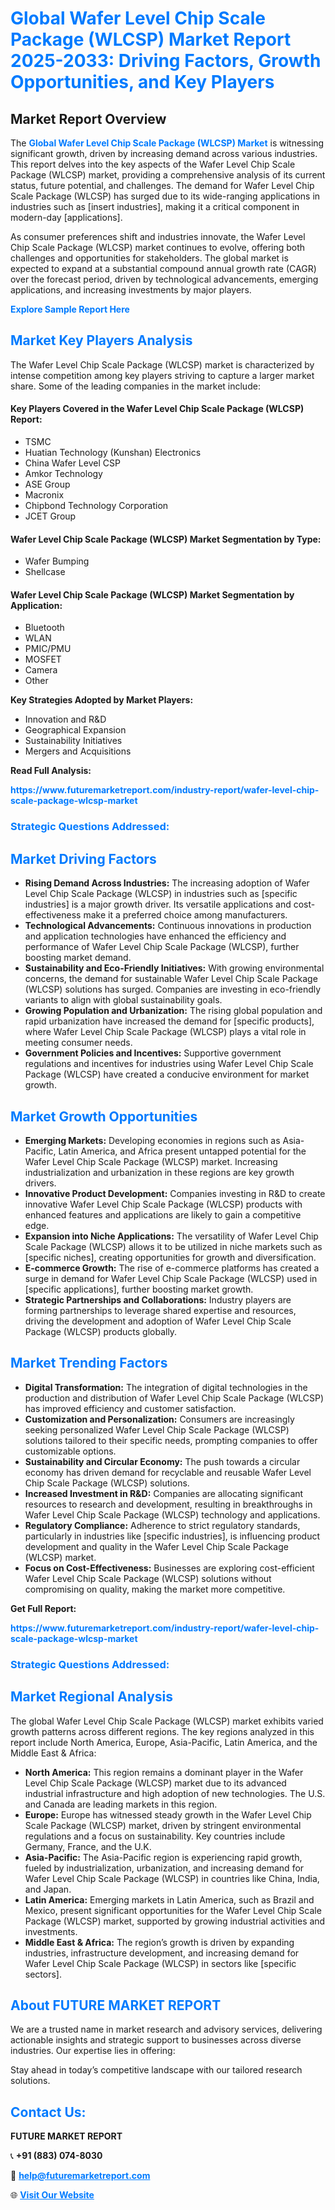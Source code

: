 <h1 style="color: #007BFF;">Global Wafer Level Chip Scale Package (WLCSP) Market Report 2025-2033: Driving Factors, Growth Opportunities, and Key Players</h1>

<section id="overview">
<h2>Market Report Overview</h2>
<p>The <a href="https://www.futuremarketreport.com/industry-report/wafer-level-chip-scale-package-wlcsp-market" style="color: #007BFF; text-decoration: none;"><strong>Global Wafer Level Chip Scale Package (WLCSP) Market</strong></a> is witnessing significant growth, driven by increasing demand across various industries. This report delves into the key aspects of the Wafer Level Chip Scale Package (WLCSP) market, providing a comprehensive analysis of its current status, future potential, and challenges. The demand for Wafer Level Chip Scale Package (WLCSP) has surged due to its wide-ranging applications in industries such as [insert industries], making it a critical component in modern-day [applications].</p>
<p>As consumer preferences shift and industries innovate, the Wafer Level Chip Scale Package (WLCSP) market continues to evolve, offering both challenges and opportunities for stakeholders. The global market is expected to expand at a substantial compound annual growth rate (CAGR) over the forecast period, driven by technological advancements, emerging applications, and increasing investments by major players.</p>
</section>

<section id="overview">
<p><a href="https://www.futuremarketreport.com/request-sample/reportId=75407" style="color: #007BFF; text-decoration: none;"><strong>Explore Sample Report Here</strong></a></p>
</section>

<section id="key-players">
<h2 style="color: #007BFF;">Market Key Players Analysis</h2>
<p>The Wafer Level Chip Scale Package (WLCSP) market is characterized by intense competition among key players striving to capture a larger market share. Some of the leading companies in the market include:</p>
<h4>Key Players Covered in the Wafer Level Chip Scale Package (WLCSP) Report:</h4>
<ul><li>TSMC</li><li>Huatian Technology (Kunshan) Electronics</li><li>China Wafer Level CSP</li><li>Amkor Technology</li><li>ASE Group</li><li>Macronix</li><li>Chipbond Technology Corporation</li><li>JCET Group</li></ul>
<h4>Wafer Level Chip Scale Package (WLCSP) Market Segmentation by Type:</h4>
<ul><li>Wafer Bumping</li><li>Shellcase</li></ul>

<h4>Wafer Level Chip Scale Package (WLCSP) Market Segmentation by Application:</h4>
<ul><li>Bluetooth</li><li>WLAN</li><li>PMIC/PMU</li><li>MOSFET</li><li>Camera</li><li>Other</li></ul>
<p><strong>Key Strategies Adopted by Market Players:</strong></p>
<ul>
<li>Innovation and R&D</li>
<li>Geographical Expansion</li>
<li>Sustainability Initiatives</li>
<li>Mergers and Acquisitions</li>
</ul>
</section>

<section>
<p><strong>Read Full Analysis: </strong></p><a href="https://www.futuremarketreport.com/industry-report/wafer-level-chip-scale-package-wlcsp-market" style="color: #007BFF; text-decoration: none;"><strong>https://www.futuremarketreport.com/industry-report/wafer-level-chip-scale-package-wlcsp-market</strong></a>
<h3 style="color: #007BFF;">Strategic Questions Addressed:</h3>
</section>

<section id="driving-factors">
<h2 style="color: #007BFF;">Market Driving Factors</h2>
<ul>
<li><strong>Rising Demand Across Industries:</strong> The increasing adoption of Wafer Level Chip Scale Package (WLCSP) in industries such as [specific industries] is a major growth driver. Its versatile applications and cost-effectiveness make it a preferred choice among manufacturers.</li>
<li><strong>Technological Advancements:</strong> Continuous innovations in production and application technologies have enhanced the efficiency and performance of Wafer Level Chip Scale Package (WLCSP), further boosting market demand.</li>
<li><strong>Sustainability and Eco-Friendly Initiatives:</strong> With growing environmental concerns, the demand for sustainable Wafer Level Chip Scale Package (WLCSP) solutions has surged. Companies are investing in eco-friendly variants to align with global sustainability goals.</li>
<li><strong>Growing Population and Urbanization:</strong> The rising global population and rapid urbanization have increased the demand for [specific products], where Wafer Level Chip Scale Package (WLCSP) plays a vital role in meeting consumer needs.</li>
<li><strong>Government Policies and Incentives:</strong> Supportive government regulations and incentives for industries using Wafer Level Chip Scale Package (WLCSP) have created a conducive environment for market growth.</li>
</ul>
</section>

<section id="growth-opportunities">
<h2 style="color: #007BFF;">Market Growth Opportunities</h2>
<ul>
<li><strong>Emerging Markets:</strong> Developing economies in regions such as Asia-Pacific, Latin America, and Africa present untapped potential for the Wafer Level Chip Scale Package (WLCSP) market. Increasing industrialization and urbanization in these regions are key growth drivers.</li>
<li><strong>Innovative Product Development:</strong> Companies investing in R&D to create innovative Wafer Level Chip Scale Package (WLCSP) products with enhanced features and applications are likely to gain a competitive edge.</li>
<li><strong>Expansion into Niche Applications:</strong> The versatility of Wafer Level Chip Scale Package (WLCSP) allows it to be utilized in niche markets such as [specific niches], creating opportunities for growth and diversification.</li>
<li><strong>E-commerce Growth:</strong> The rise of e-commerce platforms has created a surge in demand for Wafer Level Chip Scale Package (WLCSP) used in [specific applications], further boosting market growth.</li>
<li><strong>Strategic Partnerships and Collaborations:</strong> Industry players are forming partnerships to leverage shared expertise and resources, driving the development and adoption of Wafer Level Chip Scale Package (WLCSP) products globally.</li>
</ul>
</section>

<section id="trending-factors">
<h2 style="color: #007BFF;">Market Trending Factors</h2>
<ul>
<li><strong>Digital Transformation:</strong> The integration of digital technologies in the production and distribution of Wafer Level Chip Scale Package (WLCSP) has improved efficiency and customer satisfaction.</li>
<li><strong>Customization and Personalization:</strong> Consumers are increasingly seeking personalized Wafer Level Chip Scale Package (WLCSP) solutions tailored to their specific needs, prompting companies to offer customizable options.</li>
<li><strong>Sustainability and Circular Economy:</strong> The push towards a circular economy has driven demand for recyclable and reusable Wafer Level Chip Scale Package (WLCSP) solutions.</li>
<li><strong>Increased Investment in R&D:</strong> Companies are allocating significant resources to research and development, resulting in breakthroughs in Wafer Level Chip Scale Package (WLCSP) technology and applications.</li>
<li><strong>Regulatory Compliance:</strong> Adherence to strict regulatory standards, particularly in industries like [specific industries], is influencing product development and quality in the Wafer Level Chip Scale Package (WLCSP) market.</li>
<li><strong>Focus on Cost-Effectiveness:</strong> Businesses are exploring cost-efficient Wafer Level Chip Scale Package (WLCSP) solutions without compromising on quality, making the market more competitive.</li>
</ul>
</section>

<section>
<p><strong>Get Full Report: </strong></p><a href="https://www.futuremarketreport.com/industry-report/wafer-level-chip-scale-package-wlcsp-market" style="color: #007BFF; text-decoration: none;"><strong>https://www.futuremarketreport.com/industry-report/wafer-level-chip-scale-package-wlcsp-market</strong></a>
<h3 style="color: #007BFF;">Strategic Questions Addressed:</h3>
</section>


<section id="regional-analysis">
<h2 style="color: #007BFF;">Market Regional Analysis</h2>
<p>The global Wafer Level Chip Scale Package (WLCSP) market exhibits varied growth patterns across different regions. The key regions analyzed in this report include North America, Europe, Asia-Pacific, Latin America, and the Middle East & Africa:</p>
<ul>
<li><strong>North America:</strong> This region remains a dominant player in the Wafer Level Chip Scale Package (WLCSP) market due to its advanced industrial infrastructure and high adoption of new technologies. The U.S. and Canada are leading markets in this region.</li>
<li><strong>Europe:</strong> Europe has witnessed steady growth in the Wafer Level Chip Scale Package (WLCSP) market, driven by stringent environmental regulations and a focus on sustainability. Key countries include Germany, France, and the U.K.</li>
<li><strong>Asia-Pacific:</strong> The Asia-Pacific region is experiencing rapid growth, fueled by industrialization, urbanization, and increasing demand for Wafer Level Chip Scale Package (WLCSP) in countries like China, India, and Japan.</li>
<li><strong>Latin America:</strong> Emerging markets in Latin America, such as Brazil and Mexico, present significant opportunities for the Wafer Level Chip Scale Package (WLCSP) market, supported by growing industrial activities and investments.</li>
<li><strong>Middle East & Africa:</strong> The region’s growth is driven by expanding industries, infrastructure development, and increasing demand for Wafer Level Chip Scale Package (WLCSP) in sectors like [specific sectors].</li>
</ul>
</section>

<footer>
<h2 style="color: #007BFF;">About FUTURE MARKET REPORT</h2>
<p>We are a trusted name in market research and advisory services, delivering actionable insights and strategic support to businesses across diverse industries. Our expertise lies in offering:</p>

<p>Stay ahead in today’s competitive landscape with our tailored research solutions.</p>

<h2 style="color: #007BFF;">Contact Us:</h2>
<p><strong>FUTURE MARKET REPORT</strong></p>
<p>📞 <strong>+91 (883) 074-8030</strong></p>
<p>📧 <strong><a href="mailto:help@futuremarketreport.com" style="color: #007BFF;">help@futuremarketreport.com</a></strong></p>
<p>🌐 <strong><a href="https://www.futuremarketreport.com/" style="color: #007BFF;">Visit Our Website</a></strong></p>
</footer>